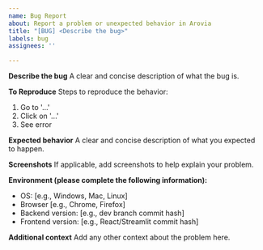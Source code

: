 ```yaml
---
name: Bug Report
about: Report a problem or unexpected behavior in Arovia
title: "[BUG] <Describe the bug>"
labels: bug
assignees: ''

---
```


**Describe the bug**
A clear and concise description of what the bug is.

**To Reproduce**
Steps to reproduce the behavior:
1. Go to '...'
2. Click on '...'
3. See error

**Expected behavior**
A clear and concise description of what you expected to happen.

**Screenshots**
If applicable, add screenshots to help explain your problem.

**Environment (please complete the following information):**
- OS: [e.g., Windows, Mac, Linux]
- Browser [e.g., Chrome, Firefox]
- Backend version: [e.g., dev branch commit hash]
- Frontend version: [e.g., React/Streamlit commit hash]

**Additional context**
Add any other context about the problem here.

